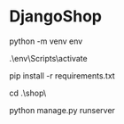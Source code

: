 # DjangoShop

python -m venv env

.\env\Scripts\activate

pip install -r requirements.txt

cd .\shop\

python manage.py runserver
